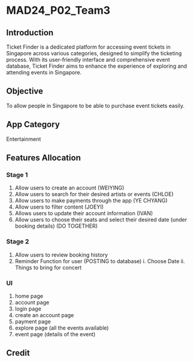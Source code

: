 # MAD24_P02_Team3
## Introduction 
Ticket Finder is a dedicated platform for accessing event tickets in Singapore across various categories, designed to simplify the ticketing process. With its user-friendly interface and comprehensive event database, Ticket Finder aims to enhance the experience of exploring and attending events in Singapore.

## Objective 
To allow people in Singapore to be able to purchase event tickets easily.

## App Category 
Entertainment 

## Features Allocation
### Stage 1
1. Allow users to create an account (WEIYING)
2. Allow users to search for their desired artists or events (CHLOE)
3. Allow users to make payments through the app (YE CHYANG)
4. Allow users to filter content (JOEYI)
5. Allows users to update their account information (IVAN)
6. Allow users to choose their seats and select their desired date (under booking details) (DO TOGETHER)

   
### Stage 2 
1. Allow users to review booking history
2. Reminder Function for user (POSTING to database)
      i. Choose Date
      ii. Things to bring for concert

### UI
1. home page
2. account page
3. login page
4. create an account page
5. payment page
6. explore page (all the events available)
7. event page (details of the event)

## Credit
